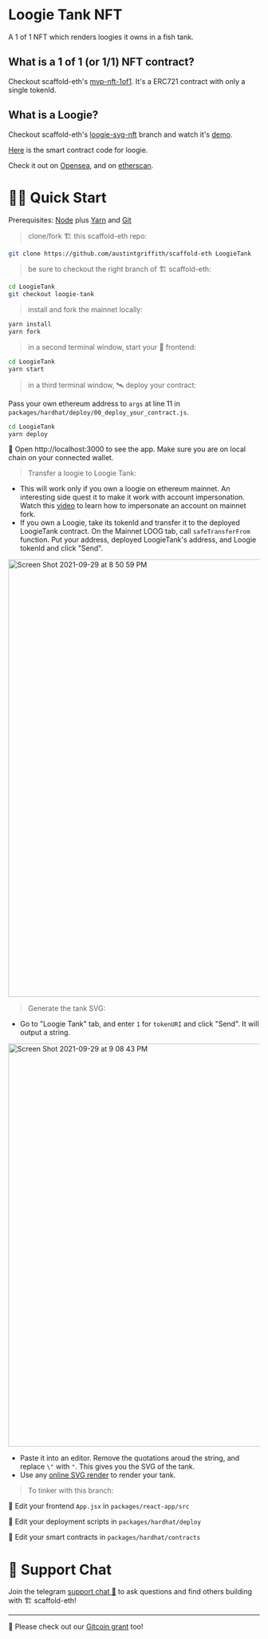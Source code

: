 # Loogie Tank NFT
A 1 of 1 NFT which renders loogies it owns in a fish tank.

## What is a 1 of 1 (or 1/1) NFT contract?
Checkout scaffold-eth's [mvp-nft-1of1](https://github.com/scaffold-eth/scaffold-eth/tree/mvp-nft-1of1). It's a ERC721 contract with only a single tokenId.

## What is a Loogie?
Checkout scaffold-eth's [loogie-svg-nft](https://github.com/scaffold-eth/scaffold-eth/tree/loogies-svg-nft) branch and watch it's [demo](https://www.youtube.com/watch?v=m0bwE5UelEo).

[Here](https://github.com/scaffold-eth/scaffold-eth/tree/loogies-svg-nft/packages/hardhat/contracts) is the smart contract code for loogie.

Check it out on [Opensea](https://opensea.io/collection/loogies-v2), and on [etherscan](https://etherscan.io/token/0xe203cdc6011879cde80c6a1dcf322489e4786eb3).

# 🏄‍♂️ Quick Start

Prerequisites: [Node](https://nodejs.org/dist/latest-v12.x/) plus [Yarn](https://classic.yarnpkg.com/en/docs/install/) and [Git](https://git-scm.com/downloads)

> clone/fork 🏗 this scaffold-eth repo:

```bash
git clone https://github.com/austintgriffith/scaffold-eth LoogieTank
```

> be sure to checkout the right branch of 🏗 scaffold-eth:

```bash
cd LoogieTank 
git checkout loogie-tank
```

> install and fork the mainnet locally:

```bash
yarn install
yarn fork
```

> in a second terminal window, start your 📱 frontend:

```bash
cd LoogieTank
yarn start
```

> in a third terminal window, 🛰 deploy your contract:

Pass your own ethereum address to `args` at line 11 in `packages/hardhat/deploy/00_deploy_your_contract.js`.
```bash
cd LoogieTank
yarn deploy
```

📱 Open http://localhost:3000 to see the app. Make sure you are on local chain on your connected wallet.

> Transfer a loogie to Loogie Tank:

- This will work only if you own a loogie on ethereum mainnet. An interesting side quest it to make it work with account impersonation. Watch this [video](https://www.youtube.com/watch?v=xcBT4Jmi5TM) to learn how to impersonate an account on mainnet fork.
- If you own a Loogie, take its tokenId and transfer it to the deployed LoogieTank contract. On the Mainnet LOOG tab, call `safeTransferFrom` function. Put your address, deployed LoogieTank's address, and Loogie tokenId and click "Send".
<img width="875" alt="Screen Shot 2021-09-29 at 8 50 59 PM" src="https://user-images.githubusercontent.com/1689531/135340999-19fa76de-3363-4065-8f18-5a8748ea0ec9.png">

> Generate the tank SVG:

- Go to "Loogie Tank" tab, and enter `1` for `tokenURI` and click "Send". It will output a string.
<img width="806" alt="Screen Shot 2021-09-29 at 9 08 43 PM" src="https://user-images.githubusercontent.com/1689531/135341087-e803b4e9-314e-487b-b087-fc8906a91085.png">


- Paste it into an editor. Remove the quotations aroud the string, and replace `\"` with `"`. This gives you the SVG of the tank.
- Use any [online SVG render](https://www.freecodeformat.com/svg-editor.php) to render your tank.


> To tinker with this branch:

📝 Edit your frontend `App.jsx` in `packages/react-app/src`

💼 Edit your deployment scripts in `packages/hardhat/deploy`

📜 Edit your smart contracts in `packages/hardhat/contracts`





# 💬 Support Chat

Join the telegram [support chat 💬](https://t.me/joinchat/KByvmRe5wkR-8F_zz6AjpA) to ask questions and find others building with 🏗 scaffold-eth!

---

🙏 Please check out our [Gitcoin grant](https://gitcoin.co/grants/2851/scaffold-eth) too!
